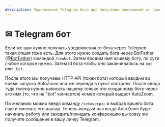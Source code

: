 ```yaml
---
description: Подключения Telegram бота для получения оповещений от программы
---
```


# ✉ Telegram бот

Если же вам нужно получать уведомления от бота через Telegram - такая опция тоже есть. Для этого нужно создать бота через BotFather ([@BotFather](https://t.me/botfather)) командой `/newbot`. Затем вводим имя нашему боту, по сути любое которое нужно. Затем id бота чтобы оно заканчивалось на `bot` или `_bot`.

После этого мы получаем HTTP API (токен бота) который вводим во время запуска AutoZoom или же перейдя в пункт настроек. После ввода туда токена нужно написать нашему только что созданному боту через его имя (то, что на "bot" кончается) номер который выдаст AutoZoom.

По желанию можно введя команду `/setuserpic` и выбрав вашего бота ещё и сменить его аватар. Теперь каждый раз когда AutoZoom будет начинать работу или заходить/покидать конференцию вы сразу же получите сообщение в вашу личку Telegram.
